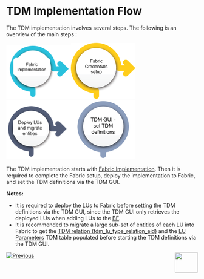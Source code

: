 # TDM Implementation Flow

The TDM implementation involves several steps. The following is an overview of the main steps :

[<img src="images/tdm_implementation_flow_step1.png" alt="drawing" width="170pxl"/>](03_tdm_fabric_implementation_flow.md)[<img src="images/tdm_implementation_flow_step2.png" alt="drawing" width="170pxl"/>](/articles/TDM/tdm_user_setup/01_tdm_fabric_credentials_setup.md)[<img src="images/tdm_implementation_flow_step3.png" alt="drawing" width="170pxl"/>](/05_tdm_deployment_and_migration.md)[<img src="images/tdm_implementation_flow_step4.png" alt="drawing" width="170pxl"/>](/articles/TDM/tdm_gui/01_tdm_gui_admin_activities.md)



The TDM implementation starts with [Fabric Implementation](03_tdm_fabric_implementation_flow.md). Then it is required to complete the Fabric setup, deploy the implementation to Fabric, and set the TDM definitions via the TDM GUI.

**Notes:** 

- It is required to deploy the LUs to Fabric before setting the TDM definitions via the TDM GUI, since the TDM GUI only retrieves the deployed LUs when adding LUs to the [BE](/articles/TDM/tdm_overview/03_business_entity_overview.md).
- It is recommended to migrate a large sub-set of entities of each LU into Fabric to get the [TDM relation (tdm_lu_type_relation_eid)](/articles/TDM/tdm_architecture/02_tdm_database.md#tdm_lu_type_relation_eid)  and the [LU Parameters](/articles/TDM/tdm_architecture/02_tdm_database.md#lu_name_params) TDM table populated before starting the TDM definitions via the TDM GUI. 

[![Previous](/articles/images/Previous.png)](01_tdm_set_instance_per_env_and_version.md)[<img align="right" width="60" height="54" src="/articles/images/Next.png">](03_tdm_fabric_implementation_flow.md)
